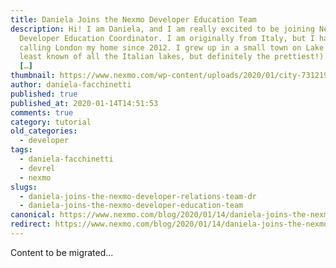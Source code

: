 ```yaml
---
title: Daniela Joins the Nexmo Developer Education Team
description: Hi! I am Daniela, and I am really excited to be joining Nexmo as
  Developer Education Coordinator. I am originally from Italy, but I have been
  calling London my home since 2012. I grew up in a small town on Lake Iseo (the
  least known of all the Italian lakes, but definitely the prettiest!). Before
  […]
thumbnail: https://www.nexmo.com/wp-content/uploads/2020/01/city-731219_1920-1.jpg
author: daniela-facchinetti
published: true
published_at: 2020-01-14T14:51:53
comments: true
category: tutorial
old_categories:
  - developer
tags:
  - daniela-facchinetti
  - devrel
  - nexmo
slugs:
  - daniela-joins-the-nexmo-developer-relations-team-dr
  - daniela-joins-the-nexmo-developer-education-team
canonical: https://www.nexmo.com/blog/2020/01/14/daniela-joins-the-nexmo-developer-relations-team-dr
redirect: https://www.nexmo.com/blog/2020/01/14/daniela-joins-the-nexmo-developer-relations-team-dr
---
```

Content to be migrated...